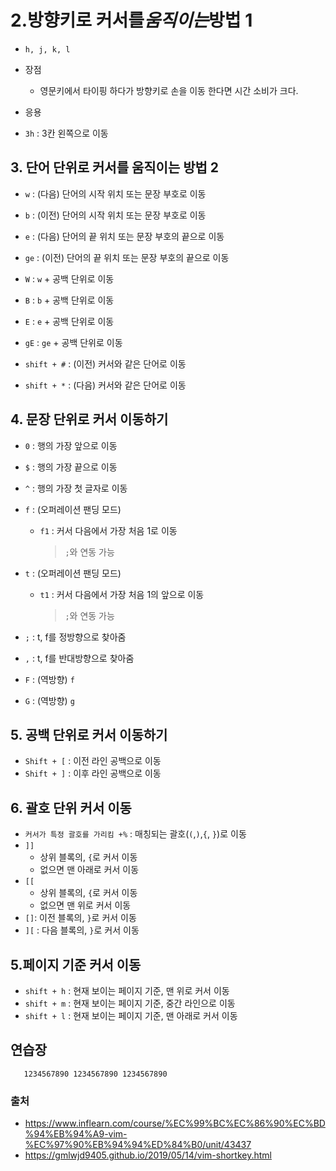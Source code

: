 # 2.방향키로 커서를*움직이는*방법 1

- `h, j, k, l`
- 장점

  - 영문키에서 타이핑 하다가 방향키로 손을 이동 한다면 시간 소비가 크다.

- 응용
- `3h` : 3칸 왼쪽으로 이동

## 3. 단어 단위로 커서를 움직이는 방법 2

- `w` : (다음) 단어의 시작 위치 또는 문장 부호로 이동
- `b` : (이전) 단어의 시작 위치 또는 문장 부호로 이동
- `e` : (다음) 단어의 끝 위치 또는 문장 부호의 끝으로 이동
- `ge` : (이전) 단어의 끝 위치 또는 문장 부호의 끝으로 이동

- `W` : `w` + 공백 단위로 이동
- `B` : `b` + 공백 단위로 이동
- `E` : `e` + 공백 단위로 이동
- `gE` : `ge` + 공백 단위로 이동

- `shift + #` : (이전) 커서와 같은 단어로 이동
- `shift + *` : (다음) 커서와 같은 단어로 이동 

## 4. 문장 단위로 커서 이동하기

- `0` : 행의 가장 앞으로 이동
- `$` : 행의 가장 끝으로 이동
- `^` : 행의 가장 첫 글자로 이동
- `f` : (오퍼레이션 팬딩 모드)

  - `f1` : 커서 다음에서 가장 처음 1로 이동
    > `;`와 연동 가능

- `t` : (오퍼레이션 팬딩 모드)
  - `t1` : 커서 다음에서 가장 처음 1의 앞으로 이동
    > `;`와 연동 가능
- `;` : t, f를 정방향으로 찾아줌
- `,` : t, f를 반대방향으로 찾아줌

- `F` : (역방향) `f`
- `G` : (역방향) `g`


## 5. 공백 단위로 커서 이동하기
- `Shift + [` : 이전 라인 공백으로 이동
- `Shift + ]` : 이후 라인 공백으로 이동

## 6. 괄호 단위 커서 이동 
- `커서가 특정 괄호를 가리킴 +%` : 매칭되는 괄호(`(`,`)`,`{`, `}`)로 이동
- `]]`
  - 상위 블록의, `{`로 커서 이동
  - 없으면 맨 아래로 커서 이동
- `[[`
  - 상위 블록의, `{`로 커서 이동
  - 없으면 맨 위로 커서 이동
- `[]`: 이전 블록의, `}`로 커서 이동
- `][` : 다음 블록의, `}`로 커서 이동

## 5.페이지 기준 커서 이동
- `shift + h` : 현재 보이는 페이지 기준, 맨 위로 커서 이동
- `shift + m` : 현재 보이는 페이지 기준, 중간 라인으로 이동
- `shift + l` : 현재 보이는 페이지 기준, 맨 아래로 커서 이동

## 연습장

```
   1234567890 1234567890 1234567890
```

### 출처

- https://www.inflearn.com/course/%EC%99%BC%EC%86%90%EC%BD%94%EB%94%A9-vim-%EC%97%90%EB%94%94%ED%84%B0/unit/43437
- https://gmlwjd9405.github.io/2019/05/14/vim-shortkey.html